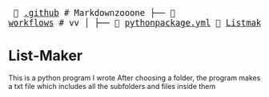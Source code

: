 <big><pre>
📄 [.github](./.github)      # Markdownzooone
├── 📄 [workflows](./.github/workflows) # vv
│   ├── 📜 [pythonpackage.yml](./.github/workflows/pythonpackage.yml) 
📄 [Listmaker.py](./Listmaker.py) 
📄 [README.md](./README.md) 
</pre></big>

# List-Maker
This is a python program I wrote
After choosing a folder, the program makes a txt file which includes all the subfolders and files inside them

